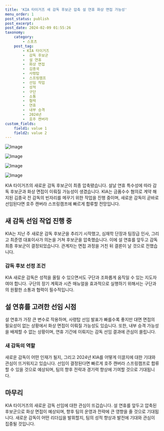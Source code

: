 ```yaml
---
title: 'KIA 타이거즈 새 감독 후보군 압축 설 연휴 화상 면접 가능성'
menu_order: 1
post_status: publish
post_excerpt: 
post_date: 2024-02-09 01:55:26
taxonomy:
    category:
        - 스포츠
    post_tag:
        - KIA 타이거즈
        -  감독 후보군
        -  설 연휴
        -  화상 면접
        -  김종국
        -  사령탑
        -  스프링캠프
        -  선임 작업
        -  성적
        -  구단
        -  소통
        -  협력
        -  연휴
        -  내부 승격
        -  2024년
        -  호주 캔버라
custom_fields:
    field1: value 1
    field2: value 2
---
```


![Image](https://imgnews.pstatic.net/image/410/2024/02/08/0000980514_001_20240208205101389.jpg?type=w647)

![Image](https://imgnews.pstatic.net/image/410/2024/02/08/0000980514_002_20240208205101441.jpg?type=w647)

![Image](https://imgnews.pstatic.net/image/410/2024/02/08/0000980514_003_20240208205101472.jpg?type=w647)

![Image](https://imgnews.pstatic.net/image/410/2024/02/08/0000980514_004_20240208205101513.jpg?type=w647)

KIA 타이거즈의 새로운 감독 후보군이 최종 압축됐습니다. 설날 연휴 특수성에 따라 감독 후보군과 화상 면접이 이뤄질 가능성이 생겼습니다. KIA는 금품수수 혐의로 계약 해지된 김종국 전 감독의 빈자리를 메꾸기 위한 작업을 진행 중이며, 새로운 감독이 곧바로 선임된다면 호주 캔버라 스프링캠프에 빠르게 합류할 전망입니다.
## 새 감독 선임 작업 진행 중
KIA는 지난 주 새로운 감독 후보군을 추리기 시작했고, 심재학 단장과 팀장급 인사, 그리고 최준영 대표이사가 의논을 거쳐 후보군을 압축했습니다. 이에 설 연휴를 앞두고 감독 최종 후보군이 결정되었습니다. 관계자는 면접 과정을 거친 뒤 결론이 날 것으로 전했습니다.
### 감독 후보 선정 조건
KIA 새로운 감독은 성적을 올릴 수 있으면서도 구단과 조화롭게 움직일 수 있는 지도자여야 합니다. 구단의 장기 계획과 시즌 매뉴얼을 효과적으로 실행하기 위해서는 구단과의 원활한 소통과 협력이 필수적입니다.
## 설 연휴를 고려한 선임 시점
설 연휴가 가장 큰 변수로 작용하며, 사령탑 선임 발표가 빠를수록 좋지만 대면 면접의 필요성이 없는 상황에서 화상 면접이 이뤄질 가능성도 있습니다. 또한, 내부 승격 가능성을 배제할 수 없는 상황이며, 연휴 기간에 이뤄지는 감독 선임 결과에 관심이 쏠립니다.
### 새 감독의 역할
새로운 감독이 어떤 인재가 될지, 그리고 2024년 KIA를 어떻게 이끌지에 대한 기대와 관심이 뜨거워지고 있습니다. 선임이 결정된다면 빠르게 호주 캔버라 스프링캠프로 합류할 수 있을 것으로 예상되며, 팀의 향후 전략과 경기력 향상에 기여할 것으로 기대됩니다.
## 마무리
KIA 타이거즈의 새로운 감독 선임에 대한 관심이 뜨겁습니다. 설 연휴를 앞두고 압축된 후보군으로 화상 면접이 예상되며, 향후 팀의 운영과 전략에 큰 영향을 줄 것으로 기대됩니다. 새로운 감독이 어떤 리더십을 발휘할지, 팀의 성적 향상과 발전에 기대와 관심이 집중될 것입니다.
